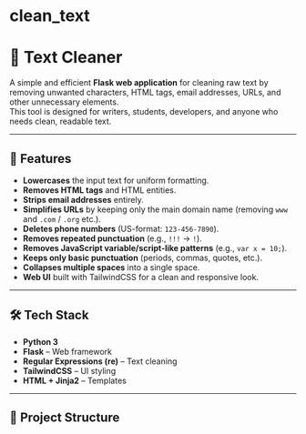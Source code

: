 # clean_text
# 🧹 Text Cleaner

A simple and efficient **Flask web application** for cleaning raw text by removing unwanted characters, HTML tags, email addresses, URLs, and other unnecessary elements.  
This tool is designed for writers, students, developers, and anyone who needs clean, readable text.

---

## 📌 Features

- **Lowercases** the input text for uniform formatting.
- **Removes HTML tags** and HTML entities.
- **Strips email addresses** entirely.
- **Simplifies URLs** by keeping only the main domain name (removing `www` and `.com` / `.org` etc.).
- **Deletes phone numbers** (US-format: `123-456-7890`).
- **Removes repeated punctuation** (e.g., `!!!` → `!`).
- **Removes JavaScript variable/script-like patterns** (e.g., `var x = 10;`).
- **Keeps only basic punctuation** (periods, commas, quotes, etc.).
- **Collapses multiple spaces** into a single space.
- **Web UI** built with TailwindCSS for a clean and responsive look.

---

## 🛠 Tech Stack

- **Python 3**
- **Flask** – Web framework
- **Regular Expressions (re)** – Text cleaning
- **TailwindCSS** – UI styling
- **HTML + Jinja2** – Templates

---

## 📂 Project Structure

